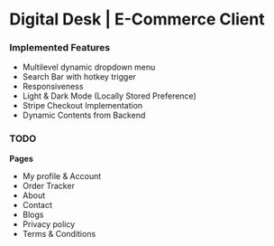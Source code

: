 # Digital Desk | E-Commerce Client

### Implemented Features

- Multilevel dynamic dropdown menu
- Search Bar with hotkey trigger
- Responsiveness
- Light & Dark Mode (Locally Stored Preference)
- Stripe Checkout Implementation
- Dynamic Contents from Backend

### TODO

**Pages**
- My profile & Account
- Order Tracker
- About
- Contact
- Blogs
- Privacy policy
- Terms & Conditions

